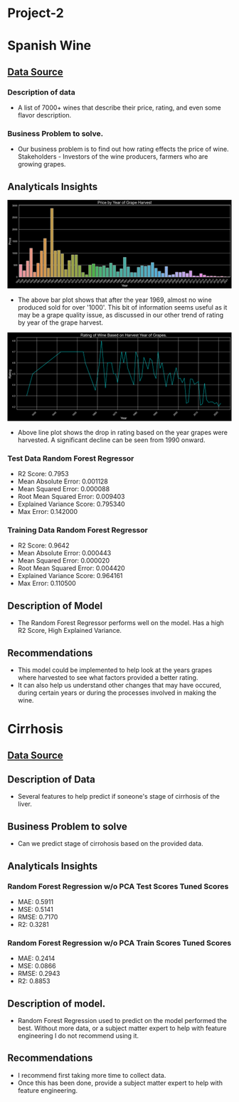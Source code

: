 # Project-2
# Spanish Wine
## [Data Source](https://www.kaggle.com/datasets/fedesoriano/spanish-wine-quality-dataset)
### Description of data
* A list of 7000+ wines that describe their price, rating, and even some flavor description.
### Business Problem to solve.
* Our business problem is to find out how rating effects the price of wine. Stakeholders - Investors of the wine producers, farmers who are growing grapes.

## Analyticals Insights
![Alt text](https://github.com/MikeyClausen/Project-2/blob/main/pics/PBYOGH.png)

* The above bar plot shows that after the year 1969, almost no wine produced sold for over '1000'. This bit of information seems useful as it may be a grape quality issue, as discussed in our other trend of rating by year of the grape harvest.

![Alt text](https://github.com/MikeyClausen/Project-2/blob/main/pics/ROWBOHYOG.png)
*  Above line plot shows the drop in rating based on the year grapes were harvested. A significant decline can be seen from 1990 onward.

### Test Data Random Forest Regressor
* R2 Score: 0.7953
* Mean Absolute Error: 0.001128
* Mean Squared Error: 0.000088
* Root Mean Squared Error: 0.009403
* Explained Variance Score: 0.795340
* Max Error: 0.142000

### Training Data Random Forest Regressor
* R2 Score: 0.9642
* Mean Absolute Error: 0.000443
* Mean Squared Error: 0.000020
* Root Mean Squared Error: 0.004420
* Explained Variance Score: 0.964161
* Max Error: 0.110500

## Description of Model
* The Random Forest Regressor performs well on the model. Has a high R2 Score, High Explained Variance.

## Recommendations
* This model could be implemented to help look at the years grapes where harvested to see what factors provided a better rating.
* It can also help us understand other changes that may have occured, during certain years or during the processes involved in making the wine.

# Cirrhosis
## [Data Source](https://www.kaggle.com/datasets/fedesoriano/cirrhosis-prediction-dataset)
## Description of Data
* Several features to help predict if soneone's stage of cirrhosis of the liver.
## Business Problem to solve
* Can we predict stage of cirrohosis based on the provided data.

## Analyticals Insights


### Random Forest Regression w/o PCA Test Scores Tuned Scores
* MAE: 0.5911
* MSE: 0.5141
* RMSE: 0.7170
* R2: 0.3281

### Random Forest Regression w/o PCA Train Scores Tuned Scores
* MAE: 0.2414
* MSE: 0.0866
* RMSE: 0.2943
* R2: 0.8853


## Description of model.

* Random Forest Regression used to predict on the model performed the best. Without more data, or a subject matter expert to help with feature engineering I do not recommend using it.

## Recommendations

* I recommend first taking more time to collect data.
* Once this has been done, provide a subject matter expert to help with feature engineering.
